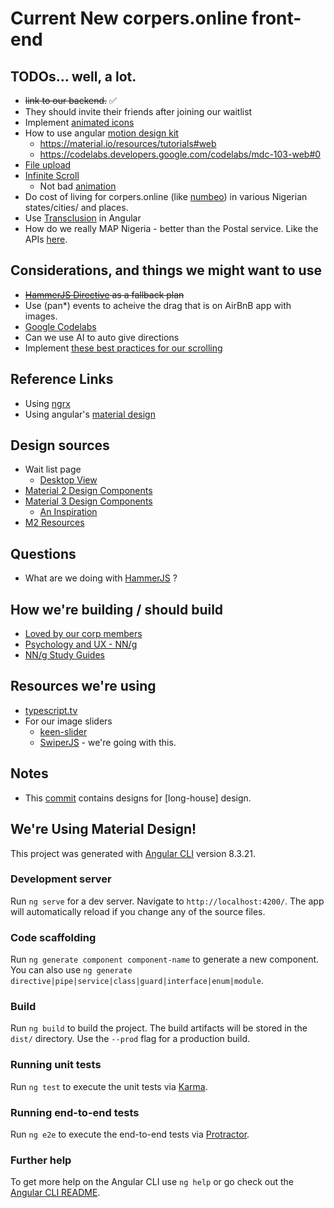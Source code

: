 # Current New corpers.online front-end

## TODOs... well, a lot.
* ~~link to our backend.~~ ✅
* They should invite their friends after joining our waitlist
* Implement [animated icons](https://material.io/design/iconography/animated-icons.html#usage)
* How to use angular [motion design kit](https://material.io/resources/motion-design-kit)
  * https://material.io/resources/tutorials#web
  * https://codelabs.developers.google.com/codelabs/mdc-103-web#0
* [File upload](https://blog.angular-university.io/angular-file-upload/)
* [Infinite Scroll](https://zoaibkhan.com/blog/create-a-fast-infinite-scrolling-list-in-angular/)
  * Not bad [animation](https://zoaibkhan.com/blog/add-spring-animations-to-your-angular-app-with-popmotion/)
* Do cost of living for corpers.online (like [numbeo](https://www.numbeo.com/cost-of-living/)) in various Nigerian states/cities/ and places.
* Use [Transclusion](https://daily-dev-tips.com/posts/angular-10-transclusion-when-and-why-youll-need-it/) in Angular
* How do we really MAP Nigeria - better than the Postal service. Like the APIs [here](https://github.com/public-apis/public-apis?tab=readme-ov-file#tracking).

## Considerations, and things we might want to use
* ~~[HammerJS Directive](http://ryanmullins.github.io/angular-hammer/) as a fallback plan~~
* Use (pan*) events to acheive the drag that is on AirBnB app with images.
* [Google Codelabs](https://codelabs.developers.google.com/)
* Can we use AI to auto give directions
* Implement [these best practices for our scrolling](https://climbtheladder.com/10-angular-cdk-virtual-scroll-best-practices/)

## Reference Links
* Using [ngrx](https://inveritasoft.com/blog/angular-using-ngrx-schematics-and-ngrx-entity-to-speed-up-your-startup)
* Using angular's [material design](https://ultimatecourses.com/blog/the-missing-guide-to-angular-material)

## Design sources
* Wait list page
  * [Desktop View](https://dribbble.com/shots/6780267-June-Homes-Wait-List)
* [Material 2 Design Components](https://www.figma.com/community/file/778763161265841481)
* [Material 3 Design Components](https://www.figma.com/community/file/1035203688168086460)
  * [An Inspiration](https://www.figma.com/community/file/1164313362327941158)
* [M2 Resources](https://m2.material.io/resources)

## Questions
* What are we doing with [HammerJS](https://github.com/angular/components/blob/3a204da37fd1366cae411b5c234517ecad199737/guides/v9-hammerjs-migration.md) ?

## How we're building / should build
* [Loved by our corp members](https://www.figma.com/blog/peter-yangs-10-rules-for-making-products-that-customers-love/)
* [Psychology and UX - NN/g](https://www.nngroup.com/topic/psychology-and-ux/)
* [NN/g Study Guides](https://www.nngroup.com/topic/study-guide/)

## Resources we're using
* [typescript.tv](https://typescript.tv/)
* For our image sliders
    * [keen-slider](https://keen-slider.io/examples)
    * [SwiperJS](https://swiperjs.com/angular) - we're going with this.

## Notes
* This [commit](https://github.com/wachukxs/gh/commit/f435a1222fe57cce3413661fe288754ba9b4dfda) contains designs for [long-house] design.

## We're Using Material Design!

This project was generated with [Angular CLI](https://github.com/angular/angular-cli) version 8.3.21.

### Development server

Run `ng serve` for a dev server. Navigate to `http://localhost:4200/`. The app will automatically reload if you change any of the source files.

### Code scaffolding

Run `ng generate component component-name` to generate a new component. You can also use `ng generate directive|pipe|service|class|guard|interface|enum|module`.

### Build

Run `ng build` to build the project. The build artifacts will be stored in the `dist/` directory. Use the `--prod` flag for a production build.

### Running unit tests

Run `ng test` to execute the unit tests via [Karma](https://karma-runner.github.io).

### Running end-to-end tests

Run `ng e2e` to execute the end-to-end tests via [Protractor](http://www.protractortest.org/).

### Further help

To get more help on the Angular CLI use `ng help` or go check out the [Angular CLI README](https://github.com/angular/angular-cli/blob/master/README.md).
